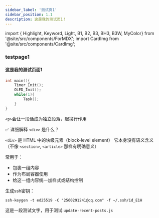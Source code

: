 ```yaml
---
sidebar_label: '测试页1'
sidebar_position: 1.1
description: 这是我的测试页1！
---
```

import { Highlight, Keyword, Light, B1, B2, B3, BH3, B3W, MyColor} from '@site/src/components/ForMDX';
import CardImg from '@site/src/components/CardImg';

### testpage1

#### 这是我的测试页面1







```c
int main(){
    Timer_Init();
    OLED_Init();
    while(1){
        Task();
    }
}
```

`<p>`会让一段话成为独立段落，起换行作用

✅ 详细解释 `<div>` 是什么？

`<div>` 是 HTML 中的块级元素（block-level element） 它本身没有语义含义
（不像 `<section>`, `<article>` 那样有明确意义）

常用于：

* 包裹一组内容
* 作为布局容器使用 
* 给这一组内容统一加样式或结构控制

生成ssh密钥：
```
ssh-keygen -t ed25519 -C "2560291241@qq.com" -f ~/.ssh/id_E1H
```

这是一段测试文字，用于测试 `update-recent-posts.js`

<p><CardImg src="/img/Gif/gif-example.gif" alt="gif示例图" isCenter={true} /></p>




   






